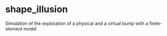 # shape_illusion
Simulation of the exploration of a physical and a virtual bump with a finite-element model
